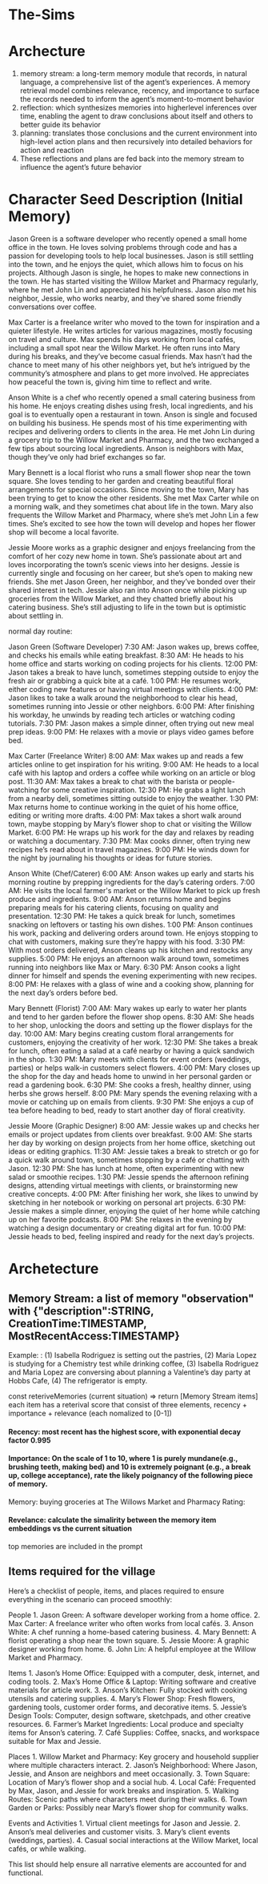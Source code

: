# The-Sims


# Archecture
1. memory stream: a long-term memory module that records, in natural language, a
comprehensive list of the agent’s experiences. A memory retrieval
model combines relevance, recency, and importance to surface the
records needed to inform the agent’s moment-to-moment behavior
2. reflection: which synthesizes memories into higherlevel inferences over time, enabling the agent to draw conclusions
about itself and others to better guide its behavior
3. planning: translates those conclusions and the current environment into high-level action plans and then recursively into
detailed behaviors for action and reaction
4. These reflections and plans are fed back into the memory stream to influence the agent’s future behavior

# Character Seed Description (Initial Memory)
Jason Green is a software developer who recently opened a small home office in the town. He loves solving problems through code and has a passion for developing tools to help local businesses. Jason is still settling into the town, and he enjoys the quiet, which allows him to focus on his projects. Although Jason is single, he hopes to make new connections in the town. He has started visiting the Willow Market and Pharmacy regularly, where he met John Lin and appreciated his helpfulness. Jason also met his neighbor, Jessie, who works nearby, and they’ve shared some friendly conversations over coffee.

Max Carter is a freelance writer who moved to the town for inspiration and a quieter lifestyle. He writes articles for various magazines, mostly focusing on travel and culture. Max spends his days working from local cafés, including a small spot near the Willow Market. He often runs into Mary during his breaks, and they’ve become casual friends. Max hasn’t had the chance to meet many of his other neighbors yet, but he’s intrigued by the community’s atmosphere and plans to get more involved. He appreciates how peaceful the town is, giving him time to reflect and write.

Anson White is a chef who recently opened a small catering business from his home. He enjoys creating dishes using fresh, local ingredients, and his goal is to eventually open a restaurant in town. Anson is single and focused on building his business. He spends most of his time experimenting with recipes and delivering orders to clients in the area. He met John Lin during a grocery trip to the Willow Market and Pharmacy, and the two exchanged a few tips about sourcing local ingredients. Anson is neighbors with Max, though they’ve only had brief exchanges so far.

Mary Bennett is a local florist who runs a small flower shop near the town square. She loves tending to her garden and creating beautiful floral arrangements for special occasions. Since moving to the town, Mary has been trying to get to know the other residents. She met Max Carter while on a morning walk, and they sometimes chat about life in the town. Mary also frequents the Willow Market and Pharmacy, where she’s met John Lin a few times. She’s excited to see how the town will develop and hopes her flower shop will become a local favorite.

Jessie Moore works as a graphic designer and enjoys freelancing from the comfort of her cozy new home in town. She’s passionate about art and loves incorporating the town’s scenic views into her designs. Jessie is currently single and focusing on her career, but she’s open to making new friends. She met Jason Green, her neighbor, and they’ve bonded over their shared interest in tech. Jessie also ran into Anson once while picking up groceries from the Willow Market, and they chatted briefly about his catering business. She’s still adjusting to life in the town but is optimistic about settling in.


normal day routine:

Jason Green (Software Developer)
7:30 AM: Jason wakes up, brews coffee, and checks his emails while eating breakfast.
8:30 AM: He heads to his home office and starts working on coding projects for his clients.
12:00 PM: Jason takes a break to have lunch, sometimes stepping outside to enjoy the fresh air or grabbing a quick bite at a café.
1:00 PM: He resumes work, either coding new features or having virtual meetings with clients.
4:00 PM: Jason likes to take a walk around the neighborhood to clear his head, sometimes running into Jessie or other neighbors.
6:00 PM: After finishing his workday, he unwinds by reading tech articles or watching coding tutorials.
7:30 PM: Jason makes a simple dinner, often trying out new meal prep ideas.
9:00 PM: He relaxes with a movie or plays video games before bed.

Max Carter (Freelance Writer)
8:00 AM: Max wakes up and reads a few articles online to get inspiration for his writing.
9:00 AM: He heads to a local café with his laptop and orders a coffee while working on an article or blog post.
11:30 AM: Max takes a break to chat with the barista or people-watching for some creative inspiration.
12:30 PM: He grabs a light lunch from a nearby deli, sometimes sitting outside to enjoy the weather.
1:30 PM: Max returns home to continue working in the quiet of his home office, editing or writing more drafts.
4:00 PM: Max takes a short walk around town, maybe stopping by Mary’s flower shop to chat or visiting the Willow Market.
6:00 PM: He wraps up his work for the day and relaxes by reading or watching a documentary.
7:30 PM: Max cooks dinner, often trying new recipes he’s read about in travel magazines.
9:00 PM: He winds down for the night by journaling his thoughts or ideas for future stories.

Anson White (Chef/Caterer)
6:00 AM: Anson wakes up early and starts his morning routine by prepping ingredients for the day’s catering orders.
7:00 AM: He visits the local farmer's market or the Willow Market to pick up fresh produce and ingredients.
9:00 AM: Anson returns home and begins preparing meals for his catering clients, focusing on quality and presentation.
12:30 PM: He takes a quick break for lunch, sometimes snacking on leftovers or tasting his own dishes.
1:00 PM: Anson continues his work, packing and delivering orders around town. He enjoys stopping to chat with customers, making sure they’re happy with his food.
3:30 PM: With most orders delivered, Anson cleans up his kitchen and restocks any supplies.
5:00 PM: He enjoys an afternoon walk around town, sometimes running into neighbors like Max or Mary.
6:30 PM: Anson cooks a light dinner for himself and spends the evening experimenting with new recipes.
8:00 PM: He relaxes with a glass of wine and a cooking show, planning for the next day’s orders before bed.

Mary Bennett (Florist)
7:00 AM: Mary wakes up early to water her plants and tend to her garden before the flower shop opens.
8:30 AM: She heads to her shop, unlocking the doors and setting up the flower displays for the day.
10:00 AM: Mary begins creating custom floral arrangements for customers, enjoying the creativity of her work.
12:30 PM: She takes a break for lunch, often eating a salad at a café nearby or having a quick sandwich in the shop.
1:30 PM: Mary meets with clients for event orders (weddings, parties) or helps walk-in customers select flowers.
4:00 PM: Mary closes up the shop for the day and heads home to unwind in her personal garden or read a gardening book.
6:30 PM: She cooks a fresh, healthy dinner, using herbs she grows herself.
8:00 PM: Mary spends the evening relaxing with a movie or catching up on emails from clients.
9:30 PM: She enjoys a cup of tea before heading to bed, ready to start another day of floral creativity.

Jessie Moore (Graphic Designer)
8:00 AM: Jessie wakes up and checks her emails or project updates from clients over breakfast.
9:00 AM: She starts her day by working on design projects from her home office, sketching out ideas or editing graphics.
11:30 AM: Jessie takes a break to stretch or go for a quick walk around town, sometimes stopping by a café or chatting with Jason.
12:30 PM: She has lunch at home, often experimenting with new salad or smoothie recipes.
1:30 PM: Jessie spends the afternoon refining designs, attending virtual meetings with clients, or brainstorming new creative concepts.
4:00 PM: After finishing her work, she likes to unwind by sketching in her notebook or working on personal art projects.
6:30 PM: Jessie makes a simple dinner, enjoying the quiet of her home while catching up on her favorite podcasts.
8:00 PM: She relaxes in the evening by watching a design documentary or creating digital art for fun.
10:00 PM: Jessie heads to bed, feeling inspired and ready for the next day’s projects.









# Archetecture

## Memory Stream: a list of memory "observation" with {"description":STRING, CreationTime:TIMESTAMP, MostRecentAccess:TIMESTAMP}
Example: : 
(1) Isabella Rodriguez is setting out the pastries, 
(2) Maria Lopez is studying for a Chemistry test while drinking coffee, 
(3) Isabella Rodriguez and Maria Lopez are conversing about planning a Valentine’s day party at Hobbs Cafe, 
(4) The refrigerator is empty.

const reteriveMemories (current situation) => return [Memory Stream items]
each item has a reterival score that consist of three elements, recency + importance + relevance (each nomalized to [0-1])
#### Recency: most recent has the highest score, with exponential decay factor 0.995
#### Importance:  On the scale of 1 to 10, where 1 is purely mundane(e.g., brushing teeth, making bed) and 10 is extremely poignant (e.g., a break up, college acceptance), rate the likely poignancy of the following piece of memory. 
Memory: buying groceries at The Willows Market and Pharmacy 
Rating: <fill in>
#### Revelance: calculate the simalirity between the memory item embeddings vs the current situation
top memories are included in the prompt




## Items required for the village

Here’s a checklist of people, items, and places required to ensure everything in the scenario can proceed smoothly:

People
	1.	Jason Green: A software developer working from a home office.
	2.	Max Carter: A freelance writer who often works from local cafés.
	3.	Anson White: A chef running a home-based catering business.
	4.	Mary Bennett: A florist operating a shop near the town square.
	5.	Jessie Moore: A graphic designer working from home.
	6.	John Lin: A helpful employee at the Willow Market and Pharmacy.

Items
	1.	Jason’s Home Office: Equipped with a computer, desk, internet, and coding tools.
	2.	Max’s Home Office & Laptop: Writing software and creative materials for article work.
	3.	Anson’s Kitchen: Fully stocked with cooking utensils and catering supplies.
	4.	Mary’s Flower Shop: Fresh flowers, gardening tools, customer order forms, and decorative items.
	5.	Jessie’s Design Tools: Computer, design software, sketchpads, and other creative resources.
	6.	Farmer’s Market Ingredients: Local produce and specialty items for Anson’s catering.
	7.	Café Supplies: Coffee, snacks, and workspace suitable for Max and Jessie.

Places
	1.	Willow Market and Pharmacy: Key grocery and household supplier where multiple characters interact.
	2.	Jason’s Neighborhood: Where Jason, Jessie, and Anson are neighbors and meet occasionally.
	3.	Town Square: Location of Mary’s flower shop and a social hub.
	4.	Local Café: Frequented by Max, Jason, and Jessie for work breaks and inspiration.
	5.	Walking Routes: Scenic paths where characters meet during their walks.
	6.	Town Garden or Parks: Possibly near Mary’s flower shop for community walks.

Events and Activities
	1.	Virtual client meetings for Jason and Jessie.
	2.	Anson’s meal deliveries and customer visits.
	3.	Mary’s client events (weddings, parties).
	4.	Casual social interactions at the Willow Market, local cafés, or while walking.

This list should help ensure all narrative elements are accounted for and functional.